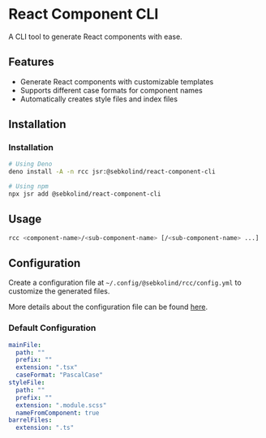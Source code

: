 # React Component CLI

A CLI tool to generate React components with ease.

## Features

- Generate React components with customizable templates
- Supports different case formats for component names
- Automatically creates style files and index files

## Installation

### Installation

```sh
# Using Deno
deno install -A -n rcc jsr:@sebkolind/react-component-cli

# Using npm
npx jsr add @sebkolind/react-component-cli
```

## Usage

```sh
rcc <component-name>/<sub-component-name> [/<sub-component-name> ...]
```

## Configuration

Create a configuration file at `~/.config/@sebkolind/rcc/config.yml` to customize the
generated files.

More details about the configuration file can be found [here](https://github.com/sebkolind/react-component-cli/blob/main/src/types/config.ts).

### Default Configuration

```yml
mainFile:
  path: ""
  prefix: ""
  extension: ".tsx"
  caseFormat: "PascalCase"
styleFile:
  path: ""
  prefix: ""
  extension: ".module.scss"
  nameFromComponent: true
barrelFiles:
  extension: ".ts"
```
